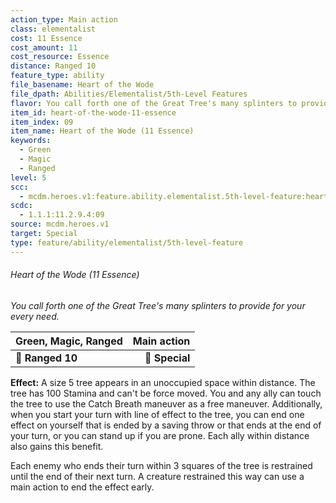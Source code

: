 ```yaml
---
action_type: Main action
class: elementalist
cost: 11 Essence
cost_amount: 11
cost_resource: Essence
distance: Ranged 10
feature_type: ability
file_basename: Heart of the Wode
file_dpath: Abilities/Elementalist/5th-Level Features
flavor: You call forth one of the Great Tree's many splinters to provide for your every need.
item_id: heart-of-the-wode-11-essence
item_index: 09
item_name: Heart of the Wode (11 Essence)
keywords:
  - Green
  - Magic
  - Ranged
level: 5
scc:
  - mcdm.heroes.v1:feature.ability.elementalist.5th-level-feature:heart-of-the-wode-11-essence
scdc:
  - 1.1.1:11.2.9.4:09
source: mcdm.heroes.v1
target: Special
type: feature/ability/elementalist/5th-level-feature
---
```


###### Heart of the Wode (11 Essence)

*You call forth one of the Great Tree's many splinters to provide for your every need.*

| **Green, Magic, Ranged** | **Main action** |
| ------------------------ | --------------: |
| **📏 Ranged 10**         |  **🎯 Special** |

**Effect:** A size 5 tree appears in an unoccupied space within distance. The tree has 100 Stamina and can't be force moved. You and any ally can touch the tree to use the Catch Breath maneuver as a free maneuver. Additionally, when you start your turn with line of effect to the tree, you can end one effect on yourself that is ended by a saving throw or that ends at the end of your turn, or you can stand up if you are prone. Each ally within distance also gains this benefit.

Each enemy who ends their turn within 3 squares of the tree is restrained until the end of their next turn. A creature restrained this way can use a main action to end the effect early.
